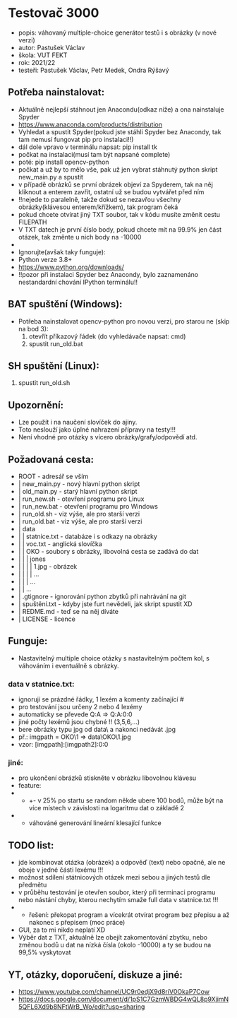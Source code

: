 # Testovač 3000
* popis: váhovaný multiple-choice generátor testů i s obrázky (v nové verzi)
* autor: Pastušek Václav
* škola: VUT FEKT
* rok: 2021/22
* testeři: Pastušek Václav, Petr Medek, Ondra Rýšavý

## Potřeba nainstalovat:
* Aktuálně nejlepší stáhnout jen Anacondu(odkaz níže) a ona nainstaluje Spyder
* https://www.anaconda.com/products/distribution
* Vyhledat a spustit Spyder(pokud jste stáhli Spyder bez Anacondy, tak tam nemusí fungovat pip pro instalaci!!)
* dál dole vpravo v terminálu napsat: pip install tk
* počkat na instalaci(musí tam být napsané complete)
* poté: pip install opencv-python
* počkat a už by to mělo vše, pak už jen vybrat stáhnutý python skript new_main.py a spustit
* v případě obrázků se první obrázek objeví za Spyderem, tak na něj kliknout a enterem zavřít, ostatní už se budou vytvářet před ním
* !!nejede to paralelně, takže dokud se nezavřou všechny obrázky(klávesou enterem/křížkem), tak program čeká 
* pokud chcete otvírat jiný TXT soubor, tak v kódu musíte změnit cestu FILEPATH
* V TXT datech je první číslo body, pokud chcete mít na 99.9% jen část otázek, tak změnte u nich body na -10000
*
* Ignorujte(avšak taky funguje):
* Python verze 3.8+
* https://www.python.org/downloads/
* !!pozor při instalaci Spyder bez Anacondy, bylo zaznamenáno nestandardní chování IPython terminálu!!


## BAT spuštění (Windows):
* Potřeba nainstalovat opencv-python pro novou verzi, pro starou ne (skip na bod 3):
  1) otevřít příkazový řádek (do vyhledávače napsat: cmd)
  2) spustit run_old.bat

## SH spuštění (Linux):
  1) spustit run_old.sh

## Upozornění:
* Lze použít i na naučení slovíček do ajiny.
* Toto neslouží jako úplné nahrazení přípravy na testy!!!
* Není vhodné pro otázky s vícero obrázky/grafy/odpovědí atd.

## Požadovaná cesta:
* ROOT - adresář se vším
* | new_main.py - nový hlavní python skript
* | old_main.py - starý hlavní python skript
* | run_new.sh - otevření programu pro Linux
* | run_new.bat - otevření programu pro Windows
* | run_old.sh - viz výše, ale pro starší verzi
* | run_old.bat - viz výše, ale pro starší verzi
* | data
* | | statnice.txt - databáze i s odkazy na obrázky
* | | voc.txt - anglická slovíčka
* | | OKO - soubory s obrázky, libovolná cesta se zadává do dat
* | | | jones
* | | | | 1.jpg - obrázek
* | | | | ...
* | | | ...
* | | ...
* | .gtignore - ignorování python zbytků při nahrávání na git
* | spuštění.txt - kdyby jste furt nevědeli, jak skript spustit XD
* | REDME.md - teď se na něj díváte
* | LICENSE - licence

## Funguje:
* Nastavitelný multiple choice otázky s nastavitelným počtem kol, s váhováním i eventuálně s obrázky.
### data v statnice.txt:
* ignorují se prázdné řádky, 1 lexém a komenty začínající #
* pro testování jsou určeny 2 nebo 4 lexémy
* automaticky se převede Q:A => Q:A:0:0
* jiné počty lexémů jsou chybné !! (3,5,6,...)
* bere obrázky typu jpg od data\ a nakonci nedávát .jpg
* př.: imgpath = OKO\1 => data\\OKO\\1.jpg
* vzor: \[imgpath\]:\[imgpath2\]:0:0
### jiné:
* pro ukončení obrázků stiskněte v obrázku libovolnou klávesu
* feature: 
* * +- v 25% po startu se random někde ubere 100 bodů, může být na více místech v závislosti na logaritmu dat o základě 2
* * váhováné generování lineární klesající funkce

## TODO list:
* jde kombinovat otázka (obrázek) a odpověď (text) nebo opačně, ale ne oboje v jedné části lexému !!!
* možnost sdílení státnicových otázek mezi sebou a jiných testů dle předmětu
* v průběhu testování je otevřen soubor, který při terminaci programu nebo nástání chyby, kterou nechytím smaže full data v statnice.txt !!!
* * řešení: překopat program a vícekrát otvírat program bez přepisu a až nakonec s přepisem (moc práce)
* GUI, za to mi nikdo neplatí XD
* Výběr dat z TXT, aktuálně lze obejít zakomentování zbytku, nebo změnou bodů u dat na nízká čísla (okolo -10000) a ty se budou na 99,5% vyskytovat

## YT, otázky, doporučení, diskuze a jiné:
* https://www.youtube.com/channel/UC9r0edjX9d8riV0OkaP7Cow
* https://docs.google.com/document/d/1pS1C7GzmWBDG4wQL8p9XjimN5QFL6Xd9b8NFtWrB_Wo/edit?usp=sharing
